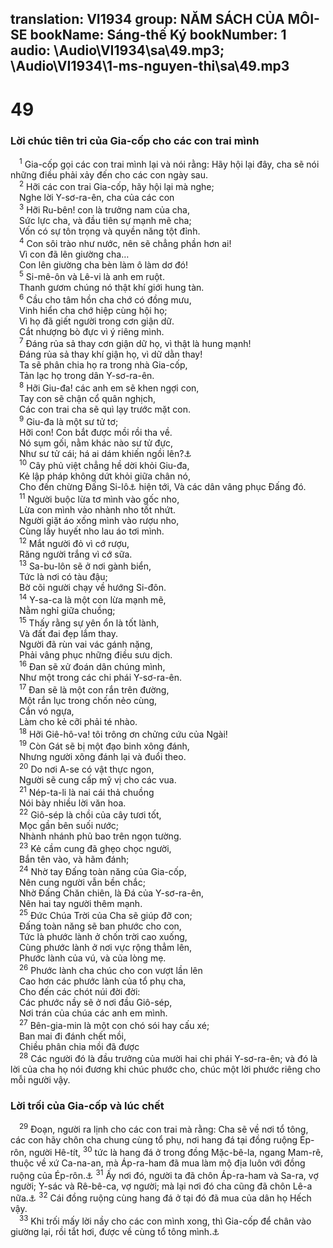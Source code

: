 translation: VI1934
group: NĂM SÁCH CỦA MÔI-SE
bookName: Sáng-thế Ký 
bookNumber: 1
audio: \Audio\VI1934\sa\49.mp3; \Audio\VI1934\1-ms-nguyen-thi\sa\49.mp3
-------

<div class="title"><h1>49</h1><h3>Lời chúc tiên tri của Gia-cốp cho các con trai mình</h3></div>
<span class="verse sa_49_1"> <sup>1</sup> Gia-cốp gọi các con trai mình lại và nói rằng: Hãy hội lại đây, cha sẽ nói những điều phải xảy đến cho các con ngày sau. <br/></span>
<span class="verse sa_49_2"> <sup>2</sup> Hỡi các con trai Gia-cốp, hãy hội lại mà nghe; <br/> Nghe lời Y-sơ-ra-ên, cha của các con <br/></span>
<span class="verse sa_49_3"> <sup>3</sup> Hỡi Ru-bên! con là trưởng nam của cha, <br/> Sức lực cha, và đầu tiên sự mạnh mẽ cha; <br/> Vốn có sự tôn trọng và quyền năng tột đỉnh. <br/></span>
<span class="verse sa_49_4"> <sup>4</sup> Con sôi trào như nước, nên sẽ chẳng phần hơn ai! <br/> Vì con đã lên giường cha… <br/> Con lên giường cha bèn làm ô làm dơ đó! <br/></span>
<span class="verse sa_49_5"> <sup>5</sup> Si-mê-ôn và Lê-vi là anh em ruột. <br/> Thanh gươm chúng nó thật khí giới hung tàn. <br/></span>
<span class="verse sa_49_6"> <sup>6</sup> Cầu cho tâm hồn cha chớ có đồng mưu, <br/> Vinh hiển cha chớ hiệp cùng hội họ; <br/> Vì họ đã giết người trong cơn giận dữ. <br/> Cắt nhượng bò đực vì ý riêng mình. <br/></span>
<span class="verse sa_49_7"> <sup>7</sup> Đáng rủa sả thay cơn giận dữ họ, vì thật là hung mạnh! <br/> Đáng rủa sả thay khí giận họ, vì dữ dằn thay! <br/> Ta sẽ phân chia họ ra trong nhà Gia-cốp, <br/> Tản lạc họ trong dân Y-sơ-ra-ên. <br/></span>
<span class="verse sa_49_8"> <sup>8</sup> Hỡi Giu-đa! các anh em sẽ khen ngợi con, <br/> Tay con sẽ chận cổ quân nghịch, <br/> Các con trai cha sẽ quì lạy trước mặt con. <br/></span>
<span class="verse sa_49_9"> <sup>9</sup> Giu-đa là một sư tử tơ; <br/> Hỡi con! Con bắt được mồi rồi tha về. <br/> Nó sụm gối, nằm khác nào sư tử đực, <br/> Như sư tử cái; há ai dám khiến ngồi lên?<a data-toggle="tooltip" data-placement="bottom" title="Dan 24:9; Kh 5:5">⚓</a><br/></span>
<span class="verse sa_49_10"> <sup>10</sup> Cây phủ việt chẳng hề dời khỏi Giu-đa, <br/> Kẻ lập pháp không dứt khỏi giữa chân nó, <br/> Cho đến chừng Đấng Si-lô<a data-toggle="tooltip" data-placement="bottom" title="Si-lô nghĩa là an nghỉ hay là Đấng dẹp loạn">⚓</a> hiện tới, Và các dân vâng phục Đấng đó. <br/></span>
<span class="verse sa_49_11"> <sup>11</sup> Người buộc lừa tơ mình vào gốc nho, <br/> Lừa con mình vào nhành nho tốt nhứt. <br/> Người giặt áo xống mình vào rượu nho, <br/> Cùng lấy huyết nho lau áo tơi mình. <br/></span>
<span class="verse sa_49_12"> <sup>12</sup> Mắt người đỏ vì cớ rượu, <br/> Răng người trắng vì cớ sữa. <br/></span>
<span class="verse sa_49_13"> <sup>13</sup> Sa-bu-lôn sẽ ở nơi gành biển, <br/> Tức là nơi có tàu đậu; <br/> Bờ cõi người chạy về hướng Si-đôn. <br/></span>
<span class="verse sa_49_14"> <sup>14</sup> Y-sa-ca là một con lừa mạnh mẽ, <br/> Nằm nghỉ giữa chuồng; <br/></span>
<span class="verse sa_49_15"> <sup>15</sup> Thấy rằng sự yên ổn là tốt lành, <br/> Và đất đai đẹp lắm thay. <br/> Người đã rùn vai vác gánh nặng, <br/> Phải vâng phục những điều sưu dịch. <br/></span>
<span class="verse sa_49_16"> <sup>16</sup> Đan sẽ xử đoán dân chúng mình, <br/> Như một trong các chi phái Y-sơ-ra-ên. <br/></span>
<span class="verse sa_49_17"> <sup>17</sup> Đan sẽ là một con rắn trên đường, <br/> Một rắn lục trong chốn nẻo cùng, <br/> Cắn vó ngựa, <br/> Làm cho kẻ cỡi phải té nhào. <br/></span>
<span class="verse sa_49_18"> <sup>18</sup> Hỡi Giê-hô-va! tôi trông ơn chửng cứu của Ngài! <br/></span>
<span class="verse sa_49_19"> <sup>19</sup> Còn Gát sẽ bị một đạo binh xông đánh, <br/> Nhưng người xông đánh lại và đuổi theo. <br/></span>
<span class="verse sa_49_20"> <sup>20</sup> Do nơi A-se có vật thực ngon, <br/> Người sẽ cung cấp mỹ vị cho các vua. <br/></span>
<span class="verse sa_49_21"> <sup>21</sup> Nép-ta-li là nai cái thả chuồng <br/> Nói bày nhiều lời văn hoa. <br/></span>
<span class="verse sa_49_22"> <sup>22</sup> Giô-sép là chồi của cây tươi tốt, <br/> Mọc gần bên suối nước; <br/> Nhành nhánh phủ bao trên ngọn tường. <br/></span>
<span class="verse sa_49_23"> <sup>23</sup> Kẻ cầm cung đã ghẹo chọc người, <br/> Bắn tên vào, và hãm đánh; <br/></span>
<span class="verse sa_49_24"> <sup>24</sup> Nhờ tay Đấng toàn năng của Gia-cốp, <br/> Nên cung người vẫn bền chắc; <br/> Nhờ Đấng Chăn chiên, là Đá của Y-sơ-ra-ên, <br/> Nên hai tay người thêm mạnh. <br/></span>
<span class="verse sa_49_25"> <sup>25</sup> Đức Chúa Trời của Cha sẽ giúp đỡ con; <br/> Đấng toàn năng sẽ ban phước cho con, <br/> Tức là phước lành ở chốn trời cao xuống, <br/> Cùng phước lành ở nơi vực rộng thẳm lên, <br/> Phước lành của vú, và của lòng mẹ. <br/></span>
<span class="verse sa_49_26"> <sup>26</sup> Phước lành cha chúc cho con vượt lần lên <br/> Cao hơn các phước lành của tổ phụ cha, <br/> Cho đến các chót núi đời đời: <br/> Các phước nầy sẽ ở nơi đầu Giô-sép, <br/> Nơi trán của chúa các anh em mình. <br/></span>
<span class="verse sa_49_27"> <sup>27</sup> Bên-gia-min là một con chó sói hay cấu xé; <br/> Ban mai đi đánh chết mồi, <br/> Chiều phân chia mồi đã được <br/></span>
<span class="verse sa_49_28"> <sup>28</sup> Các người đó là đầu trưởng của mười hai chi phái Y-sơ-ra-ên; và đó là lời của cha họ nói đương khi chúc phước cho, chúc một lời phước riêng cho mỗi người vậy. <br/></span>
<div class="title"><h3>Lời trối của Gia-cốp và lúc chết</h3></div>
<span class="verse sa_49_29"> <sup>29</sup> Đoạn, người ra lịnh cho các con trai mà rằng: Cha sẽ về nơi tổ tông, các con hãy chôn cha chung cùng tổ phụ, nơi hang đá tại đồng ruộng Ép-rôn, người Hê-tít, </span>
<span class="verse sa_49_30"><sup>30</sup> tức là hang đá ở trong đồng Mặc-bê-la, ngang Mam-rê, thuộc về xứ Ca-na-an, mà Áp-ra-ham đã mua làm mộ địa luôn với đồng ruộng của Ép-rôn.<a data-toggle="tooltip" data-placement="bottom" title="Sa 23:3-20">⚓</a></span>
<span class="verse sa_49_31"><sup>31</sup> Ấy nơi đó, người ta đã chôn Áp-ra-ham và Sa-ra, vợ người; Y-sác và Rê-bê-ca, vợ người; mà lại nơi đó cha cũng đã chôn Lê-a nữa.<a data-toggle="tooltip" data-placement="bottom" title="Sa 25:9-10; 35:29">⚓</a></span>
<span class="verse sa_49_32"><sup>32</sup> Cái đồng ruộng cùng hang đá ở tại đó đã mua của dân họ Hếch vậy. <br/></span>
<span class="verse sa_49_33"> <sup>33</sup> Khi trối mấy lời nầy cho các con mình xong, thì Gia-cốp để chân vào giường lại, rồi tắt hơi, được về cùng tổ tông mình.<a data-toggle="tooltip" data-placement="bottom" title="Cong 7:15">⚓</a><br/></span>
